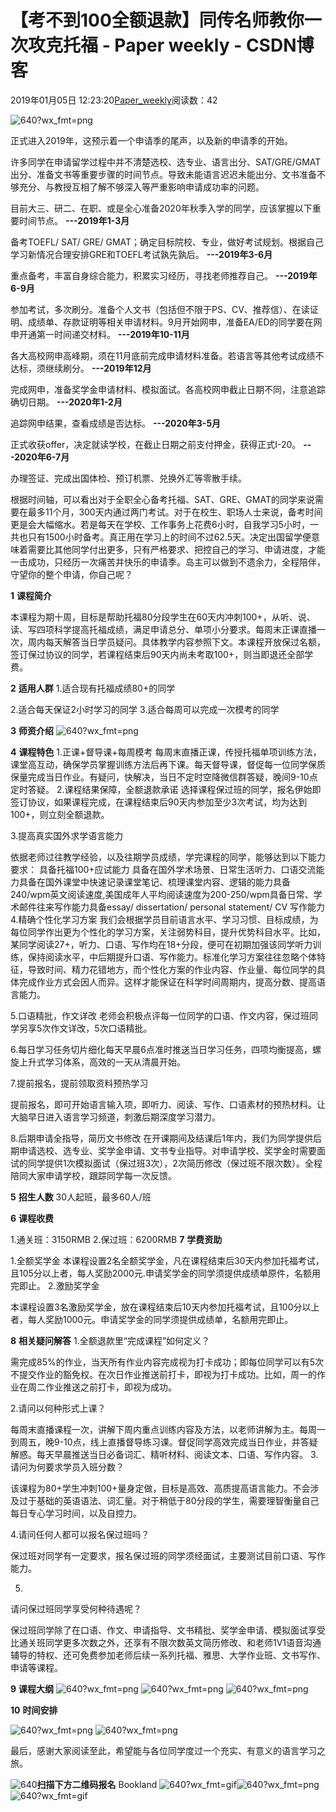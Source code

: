 
# 【考不到100全额退款】同传名师教你一次攻克托福 - Paper weekly - CSDN博客


2019年01月05日 12:23:20[Paper_weekly](https://me.csdn.net/c9Yv2cf9I06K2A9E)阅读数：42


![640?wx_fmt=png](https://ss.csdn.net/p?https://mmbiz.qpic.cn/mmbiz_png/VBcD02jFhgnmWeqxacvJzXQyNTzbCOiaM6t2FtbMMvAicFw6os2Uez2FrD6JA2ENHTo7rPCh8Y2c9SDr7AN9yQKQ/640?wx_fmt=png)



正式进入2019年，这预示着一个申请季的尾声，以及新的申请季的开始。

许多同学在申请留学过程中并不清楚选校、选专业、语言出分、SAT/GRE/GMAT出分、准备文书等重要步骤的时间节点。导致未能语言迟迟未能出分、文书准备不够充分、与教授互相了解不够深入等严重影响申请成功率的问题。

目前大三、研二、在职、或是全心准备2020年秋季入学的同学，应该掌握以下重要时间节点。
**---2019年1-3月**

备考TOEFL/ SAT/ GRE/ GMAT；确定目标院校、专业，做好考试规划。根据自己学习新情况合理安排GRE和TOEFL考试孰先孰后。
**---2019年3-6月**

重点备考，丰富自身综合能力，积累实习经历，寻找老师推荐自己。
**---2019年6-9月**

参加考试，多次刷分。准备个人文书（包括但不限于PS、CV、推荐信）、在读证明、成绩单、存款证明等相关申请材料。9月开始网申，准备EA/ED的同学要在网申开通第一时间递交材料。
**---2019年10-11月**

各大高校网申高峰期，须在11月底前完成申请材料准备。若语言等其他考试成绩不达标，须继续刷分。
**---2019年12月**

完成网申，准备奖学金申请材料、模拟面试。各高校网申截止日期不同，注意追踪确切日期。
**---2020年1-2月**

追踪网申结果，查看成绩是否达标。
**---2020年3-5月**

正式收获offer，决定就读学校，在截止日期之前支付押金，获得正式I-20。
**---2020年6-7月**

办理签证、完成出国体检、预订机票、兑换外汇等零散手续。


根据时间轴，可以看出对于全职全心备考托福、SAT、GRE、GMAT的同学来说需要在最多11个月，300天内通过两门考试。对于在校生、职场人士来说，备考时间更是会大幅缩水。若是每天在学校、工作事务上花费6小时，自我学习5小时，一共也只有1500小时备考。真正用在学习上的时间不过62.5天。决定出国留学便意味着需要比其他同学付出更多，只有严格要求、把控自己的学习、申请进度，才能一击成功，只经历一次痛苦并快乐的申请季。岛主可以做到不遗余力，全程陪伴，守望你的整个申请，你自己呢？

**1**
**课程简介**

本课程为期十周，目标是帮助托福80分段学生在60天内冲刺100+，从听、说、读、写四项科学提高托福成绩，满足申请总分、单项小分要求。每周末正课直播一次，周内每天解答当日学员疑问。具体教学内容参照下文。本课程开放保过名额，签订保过协议的同学，若课程结束后90天内尚未考取100+，则当即退还全部学费。

**2**
**适用人群**
1.适合现有托福成绩80+的同学

2.适合每天保证2小时学习的同学
3.适合每周可以完成一次模考的同学









**3**
**师资介绍**
![640?wx_fmt=png](https://ss.csdn.net/p?https://mmbiz.qpic.cn/mmbiz_png/VBcD02jFhgnmWeqxacvJzXQyNTzbCOiaMtPjNVfibicviaaoD5bI4aaL8JVfzfqJ7iaib3bVIGl1KC3JHGP41HlzxMtQ/640?wx_fmt=png)

**4**
**课程特色**
1.正课+督导课+每周模考
每周末直播正课，传授托福单项训练方法，课堂高互动，确保学员掌握训练方法后再下课。每天督导课，督促每一位同学保质保量完成当日作业。有疑问，快解决，当日不定时空降微信群答疑，晚间9-10点定时答疑。
2.课程结果保障，全额退款承诺
选择课程保过班的同学，报名伊始即签订协议，如果课程完成，在课程结束后90天内参加至少3次考试，均为达到100+，则立刻全额退款。

3.提高真实国外求学语言能力


依据老师过往教学经验，以及往期学员成绩，学完课程的同学，能够达到以下能力要求：
具备托福100+应试能力
具备在国外学术场景、日常生活听力、口语交流能力具备在国外课堂中快速记录课堂笔记、梳理课堂内容、逻辑的能力具备240/wpm英文阅读速度,美国成年人平均阅读速度为200-250/wpm具备日常、学术邮件往来写作能力具备essay/ dissertation/ personal statement/ CV 写作能力
4.精确个性化学习方案
我们会根据学员目前语言水平、学习习惯、目标成绩，为每位同学作出更为个性化的学习方案，关注弱势科目，提升优势科目水平。比如，某同学阅读27+，听力、口语、写作均在18+分段，便可在初期加强该同学听力训练，保持阅读水平，中后期提升口语、写作能力。标准化学习方案往往忽略个体特征，导致时间、精力花错地方，而个性化方案的作业内容、作业量、每位同学的具体完成作业方式会因人而异。这样才能保证在科学时间周期内，提高分数、提高语言能力。

5.口语精批，作文详改
老师会积极点评每一位同学的口语、作文内容，保过班同学另享5次作文详改，5次口语精批。

6.每日学习任务切片细化每天早晨6点准时推送当日学习任务，四项均衡提高，螺旋上升式学习体系，高效的一天从清晨开始。

7.提前报名，提前领取资料预热学习

提前报名，即可开始语言输入项，即听力、阅读、写作、口语素材的预热材料。让大脑早日进入语言学习频道，刺激后期深度学习潜力。

8.后期申请全指导，简历文书修改
在开课期间及结课后1年内，我们为同学提供后期申请选校、选专业、奖学金申请、文书专业指导。对申请学校、奖学金时需要面试的同学提供1次模拟面试（保过班3次），2次简历修改（保过班不限次数）。全程陪同大家申请学校，跟踪同学每一次反馈。

**5**
**招生人数**
30人起班，最多60人/班

**6**
**课程收费**

1.通关班：3150RMB
2.保过班：6200RMB
**7**
**学费资助**

1.全额奖学金
本课程设置2名全额奖学金，凡在课程结束后30天内参加托福考试，且105分以上者，每人奖励2000元.申请奖学金的同学须提供成绩单原件，名额用完即止。
2.激励奖学金


本课程设置3名激励奖学金，放在课程结束后10天内参加托福考试，且100分以上者，每人奖励1000元。申请奖学金的同学须提供成绩单，名额用完即止。

**8**
**相关疑问解答**
1.全额退款里“完成课程”如何定义？

需完成85%的作业，当天所有作业内容完成视为打卡成功；即每位同学可以有5次不提交作业的豁免权。在次日作业推送前打卡，即视为打卡成功。比如，周一的作业在周二作业推送之前打卡，即视为成功。

2.请问以何种形式上课？

每周末直播课程一次，讲解下周内重点训练内容及方法，以老师讲解为主。每周一到周五，晚9-10点，线上直播督导练习课。督促同学高效完成当日作业，并答疑解惑。每天早晨推送当日必备词汇、精听材料、阅读文本、口语、写作内容。
3.请问为何要求学员入班分数？

该课程为80+学生冲刺100+量身定做，目标是高效、高质提高语言能力。不会涉及过于基础的英语语法、词汇量。对于稍低于80分段的学生，需要理智衡量自己每日专心学习时间，以及自控力。

4.请问任何人都可以报名保过班吗？




保过班对同学有一定要求，报名保过班的同学须经面试，主要测试目前口语、写作能力。

5.
请问保过班同学享受何种待遇呢？



保过班同学除了在口语、作文、申请指导、文书精批、奖学金申请、模拟面试享受比通关班同学更多次数之外，还享有不限次数英文简历修改、和老师1V1语音沟通辅导的特权、还可免费参加老师后续一系列托福、雅思、大学作业班、文书写作、申请等课程。

**9**
**课程大纲**
![640?wx_fmt=png](https://ss.csdn.net/p?https://mmbiz.qpic.cn/mmbiz_png/VBcD02jFhgnmWeqxacvJzXQyNTzbCOiaMRDicWQfIZwXjVmhfwgwIySsoh8Diarukib1hGvKBbEHa80976dAcMQ2UA/640?wx_fmt=png)
![640?wx_fmt=png](https://ss.csdn.net/p?https://mmbiz.qpic.cn/mmbiz_png/VBcD02jFhgnmWeqxacvJzXQyNTzbCOiaMEl5ricjTw50ffHGWic5YiaWpLnx4KcM7BOiccjgYibcCD8VfpnKsF1ibsIuA/640?wx_fmt=png)
![640?wx_fmt=png](https://ss.csdn.net/p?https://mmbiz.qpic.cn/mmbiz_png/VBcD02jFhgnmWeqxacvJzXQyNTzbCOiaMbmYbrEbK4bHEeicN0vU9KicXXsAuyjrrdfbusDzGzvz8BWPcMpyb03icA/640?wx_fmt=png)


**10**
**时间安排**

![640?wx_fmt=png](https://ss.csdn.net/p?https://mmbiz.qpic.cn/mmbiz_png/VBcD02jFhgnmWeqxacvJzXQyNTzbCOiaMKLePjRQP92el6PbSRa86PuRjOYTwIbWTT8BcFoPr4Aa4wuQDcHsibSw/640?wx_fmt=png)
![640?wx_fmt=png](https://ss.csdn.net/p?https://mmbiz.qpic.cn/mmbiz_png/VBcD02jFhgnmWeqxacvJzXQyNTzbCOiaMTvWnl51ThYLia8BLAXLia5IGswicsEYFwxXFxA5z0HibKRibnVAdo7ibcZMA/640?wx_fmt=png)

最后，感谢大家阅读至此，希望能与各位同学度过一个充实、有意义的语言学习之旅。


![640](https://ss.csdn.net/p?https://mmbiz.qpic.cn/mmbiz_png/oMlX8Lll9Jgzybznwgcyic7TGcTIP6DbByyQPphuGniaePu7DhpxDdvbd25sUOFdC0mNicxRC2qYDOLqVBhIs6C5g/640)**扫描下方二维码报名**
Bookland
![640?wx_fmt=gif](https://ss.csdn.net/p?https://mmbiz.qpic.cn/mmbiz_gif/Wia66cuJwTIQ8a9icAdj9G7iamMibjfrX34iasNMBjHlCw0scsoc1XWpXWYaVPVpXIvSxMDgLTvEDbHQz10rjg1Hubg/640?wx_fmt=gif)![640?wx_fmt=png](https://ss.csdn.net/p?https://mmbiz.qpic.cn/mmbiz_png/VBcD02jFhgnmWeqxacvJzXQyNTzbCOiaMVEAt79cJd6BxyicxicV8AyuTMMERrgEUV99zEDdvFgtCb6abC68DsoWw/640?wx_fmt=png)
![640?wx_fmt=gif](https://ss.csdn.net/p?https://mmbiz.qpic.cn/mmbiz_gif/Wia66cuJwTIQ8a9icAdj9G7iamMibjfrX34ia91ia3QwAYWQydjjaun6wMIfXKGSfKtA0WZ0SaAamAqZEeVR1tz6EH9g/640?wx_fmt=gif)

